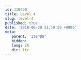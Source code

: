 ```yaml
---
id: 318490
title: Level 4
slug: level-4
published: true
date: '2018-06-20 21:50:50 +0000'
meta:
   parent: '318489'
   hidden: 
   lang: zh
   dir: ltr
---
```


